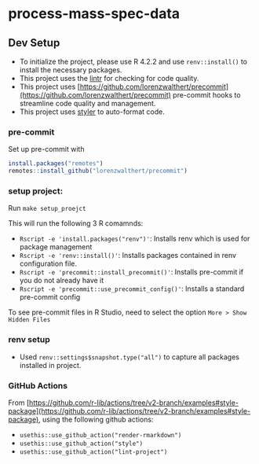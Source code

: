 # process-mass-spec-data

## Dev Setup

* To initialize the project, please use R 4.2.2 and use `renv::install()` to install the necessary packages.
* This project uses the [lintr](https://github.com/r-lib/lintr) for checking for code quality.
* This project uses [https://github.com/lorenzwalthert/precommit](https://github.com/lorenzwalthert/precommit) pre-commit hooks to streamline code quality and management.
* This project uses [styler](https://styler.r-lib.org/) to auto-format code.

### pre-commit

Set up pre-commit with

```R
install.packages("remotes")
remotes::install_github("lorenzwalthert/precommit")
```
### setup project:

Run `make setup_proejct`

This will run the following 3 R comamnds:

* `Rscript -e 'install.packages("renv")'`: Installs renv which is used for package management
* `Rscript -e 'renv::install()'`: Installs packages contained in renv configuration file.
* `Rscript -e 'precommit::install_precommit()'`: Installs pre-commit if you do not already have it
* `Rscript -e 'precommit::use_precommit_config()'`: Installs a standard pre-commit config

To see pre-commit files in R Studio, need to select the option `More > Show Hidden Files`

### renv setup

* Used `renv::settings$snapshot.type("all")` to capture all packages installed in project.

### GitHub Actions

From [https://github.com/r-lib/actions/tree/v2-branch/examples#style-package](https://github.com/r-lib/actions/tree/v2-branch/examples#style-package), using the following github actions:

* `usethis::use_github_action("render-rmarkdown")`
* `usethis::use_github_action("style")`
* `usethis::use_github_action("lint-project")`
